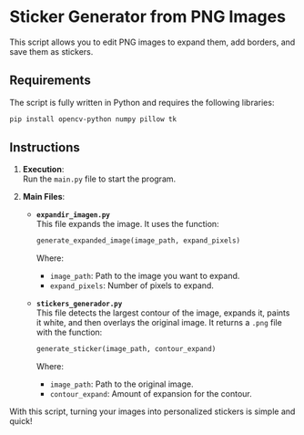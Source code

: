 # Sticker Generator from PNG Images

This script allows you to edit PNG images to expand them, add borders, and save them as stickers.

## Requirements
The script is fully written in Python and requires the following libraries:

```bash
pip install opencv-python numpy pillow tk
```

## Instructions
1. **Execution**:  
   Run the `main.py` file to start the program.

2. **Main Files**:  
   - **`expandir_imagen.py`**  
     This file expands the image. It uses the function:  
     ```python
     generate_expanded_image(image_path, expand_pixels)
     ```  
     Where:  
     - `image_path`: Path to the image you want to expand.  
     - `expand_pixels`: Number of pixels to expand.

   - **`stickers_generador.py`**  
     This file detects the largest contour of the image, expands it, paints it white, and then overlays the original image. It returns a `.png` file with the function:  
     ```python
     generate_sticker(image_path, contour_expand)
     ```  
     Where:  
     - `image_path`: Path to the original image.  
     - `contour_expand`: Amount of expansion for the contour.

With this script, turning your images into personalized stickers is simple and quick!
